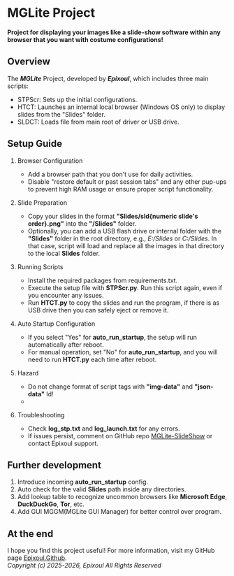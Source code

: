 # MGLite Project
**Project for displaying your images like a slide-show software within any browser that you want with costume configurations!**

## Overview
The ***MGLite*** Project, developed by ***Epixoul***, which includes three main scripts:  
- STPScr: Sets up the initial configurations.  
- HTCT: Launches an internal local browser (Windows OS only) to display slides from the "Slides" folder.
- SLDCT: Loads file from main root of driver or USB drive.
## Setup Guide

1. Browser Configuration  
   - Add a browser path that you don't use for daily activities.  
   - Disable "restore default or past session tabs" and any other pup-ups to prevent high RAM usage or ensure proper script functionality.

2. Slide Preparation  
   - Copy your slides in the format **"Slides/sld{numeric slide's order}.png"** into the **"/Slides"** folder.  
   - Optionally, you can add a USB flash drive or internal folder with the **"Slides"** folder in the root directory, e.g., *E:/Slides* or *C:/Slides*. In that case, script will load and replace all the images in that directory to the local **Slides** folder.

3. Running Scripts
   - Install the required packages from requirements.txt.
   - Execute the setup file with **STPScr.py**. Run this script again, even if you encounter any issues.
   - Run **HTCT.py** to copy the slides and run the program, if there is as USB drive then you can safely eject or remove it. 

4. Auto Startup Configuration  
   - If you select "Yes" for **auto_run_startup**, the setup will run automatically after reboot.  
   - For manual operation, set "No" for **auto_run_startup**, and you will need to run **HTCT.py** each time after reboot.
5. Hazard
   - Do not change format of script tags with **"img-data"** and **"json-data"** Id!
   -
6. Troubleshooting  
   - Check **log_stp.txt** and **log_launch.txt** for any errors.  
   - If issues persist, comment on GitHub repo [MGLite-SlideShow](https://github.com/epixoul/MGLite-SlideShow) or contact Epixoul support.
## Further development
1. Introduce incoming **auto_run_startup** config.
2. Auto check for the valid **Slides** path inside any directories.
3. Add lookup table to recognize uncommon browsers like **Microsoft Edge**, **DuckDuckGo**, **Tor**, etc.
4. Add GUI MGGM(MGLite GUI Manager) for better control over program.
## At the end
I hope you find this project useful! For more information, visit my GitHub page [Epixoul.Github](https://github.com/epixoul).
<br/>*Copyright (c) 2025-2026, Epixoul All Rights Reserved*
